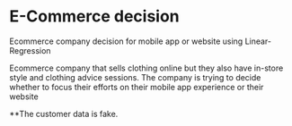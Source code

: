 # E-Commerce decision
Ecommerce company decision for mobile app or website using Linear-Regression

Ecommerce company that sells clothing online but they also have in-store style and clothing advice sessions. 
The company is trying to decide whether to focus their efforts on their mobile app experience or their website 

**The customer data is fake. 
